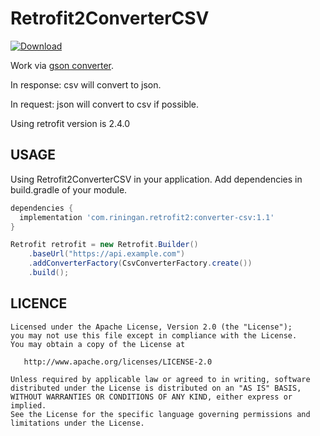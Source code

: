 # Retrofit2ConverterCSV

[ ![Download](https://api.bintray.com/packages/riningan/AndroidMaven/Retrofit2ConverterCSV/images/download.svg?version=1.0) ](https://bintray.com/riningan/AndroidMaven/Retrofit2ConverterCSV/1.0/link)

Work via [gson converter](https://github.com/square/retrofit/tree/master/retrofit-converters/gson).

In response: csv will convert to json. 

In request: json will convert to csv if possible.

Using retrofit version is 2.4.0


USAGE
---

Using Retrofit2ConverterCSV in your application.
Add dependencies in build.gradle of your module.

```groovy
dependencies {
  implementation 'com.riningan.retrofit2:converter-csv:1.1'
}
```

```java
Retrofit retrofit = new Retrofit.Builder()
    .baseUrl("https://api.example.com")
    .addConverterFactory(CsvConverterFactory.create())
    .build();
```


LICENCE
-----

  	Licensed under the Apache License, Version 2.0 (the "License");
	you may not use this file except in compliance with the License.
	You may obtain a copy of the License at
	
	   http://www.apache.org/licenses/LICENSE-2.0
	
	Unless required by applicable law or agreed to in writing, software
	distributed under the License is distributed on an "AS IS" BASIS,
	WITHOUT WARRANTIES OR CONDITIONS OF ANY KIND, either express or implied.
	See the License for the specific language governing permissions and
	limitations under the License.
